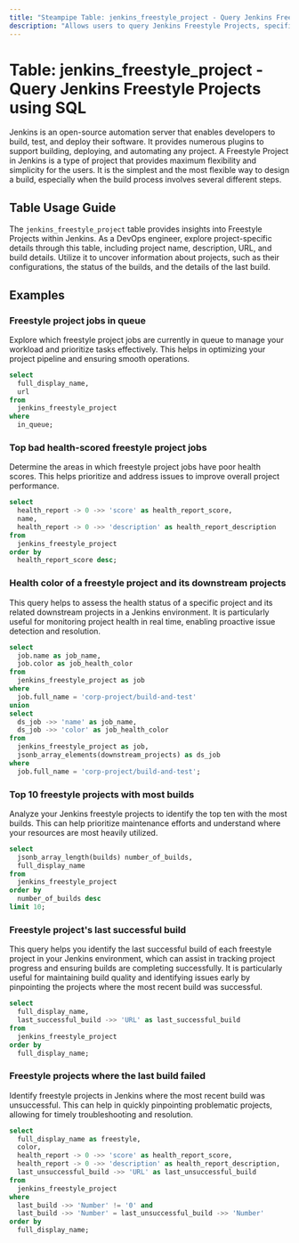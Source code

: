 ```yaml
---
title: "Steampipe Table: jenkins_freestyle_project - Query Jenkins Freestyle Projects using SQL"
description: "Allows users to query Jenkins Freestyle Projects, specifically the project name, description, URL, and build details, providing insights into project configurations and build statuses."
---
```


# Table: jenkins_freestyle_project - Query Jenkins Freestyle Projects using SQL

Jenkins is an open-source automation server that enables developers to build, test, and deploy their software. It provides numerous plugins to support building, deploying, and automating any project. A Freestyle Project in Jenkins is a type of project that provides maximum flexibility and simplicity for the users. It is the simplest and the most flexible way to design a build, especially when the build process involves several different steps.

## Table Usage Guide

The `jenkins_freestyle_project` table provides insights into Freestyle Projects within Jenkins. As a DevOps engineer, explore project-specific details through this table, including project name, description, URL, and build details. Utilize it to uncover information about projects, such as their configurations, the status of the builds, and the details of the last build.

## Examples

### Freestyle project jobs in queue
Explore which freestyle project jobs are currently in queue to manage your workload and prioritize tasks effectively. This helps in optimizing your project pipeline and ensuring smooth operations.

```sql
select
  full_display_name,
  url
from
  jenkins_freestyle_project
where
  in_queue;
```

### Top bad health-scored freestyle project jobs
Determine the areas in which freestyle project jobs have poor health scores. This helps prioritize and address issues to improve overall project performance.

```sql
select
  health_report -> 0 ->> 'score' as health_report_score,
  name,
  health_report -> 0 ->> 'description' as health_report_description
from
  jenkins_freestyle_project
order by 
  health_report_score desc;
```

### Health color of a freestyle project and its downstream projects
This query helps to assess the health status of a specific project and its related downstream projects in a Jenkins environment. It is particularly useful for monitoring project health in real time, enabling proactive issue detection and resolution.

```sql
select
  job.name as job_name,
  job.color as job_health_color
from
  jenkins_freestyle_project as job
where
  job.full_name = 'corp-project/build-and-test'
union
select
  ds_job ->> 'name' as job_name,
  ds_job ->> 'color' as job_health_color
from
  jenkins_freestyle_project as job,
  jsonb_array_elements(downstream_projects) as ds_job
where
  job.full_name = 'corp-project/build-and-test';
```

### Top 10 freestyle projects with most builds
Analyze your Jenkins freestyle projects to identify the top ten with the most builds. This can help prioritize maintenance efforts and understand where your resources are most heavily utilized.

```sql
select
  jsonb_array_length(builds) number_of_builds,
  full_display_name
from
  jenkins_freestyle_project
order by
  number_of_builds desc
limit 10;
```

### Freestyle project's last successful build
This query helps you identify the last successful build of each freestyle project in your Jenkins environment, which can assist in tracking project progress and ensuring builds are completing successfully. It is particularly useful for maintaining build quality and identifying issues early by pinpointing the projects where the most recent build was successful.

```sql
select
  full_display_name,
  last_successful_build ->> 'URL' as last_successful_build
from
  jenkins_freestyle_project
order by
  full_display_name;
```

### Freestyle projects where the last build failed
Identify freestyle projects in Jenkins where the most recent build was unsuccessful. This can help in quickly pinpointing problematic projects, allowing for timely troubleshooting and resolution.

```sql
select
  full_display_name as freestyle,
  color,
  health_report -> 0 ->> 'score' as health_report_score,
  health_report -> 0 ->> 'description' as health_report_description,
  last_unsuccessful_build ->> 'URL' as last_unsuccessful_build
from
  jenkins_freestyle_project
where
  last_build ->> 'Number' != '0' and
  last_build ->> 'Number' = last_unsuccessful_build ->> 'Number'
order by
  full_display_name;
```